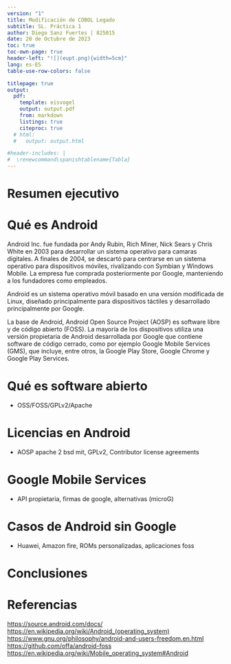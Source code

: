 ```yaml
---
version: "1"
title: Modificación de COBOL Legado
subtitle: SL. Práctica 1
author: Diego Sanz Fuertes | 825015
date: 20 de Octubre de 2023
toc: true
toc-own-page: true
header-left: "![](eupt.png){width=5cm}"
lang: es-ES
table-use-row-colors: false

titlepage: true
output:
  pdf:
    template: eisvogel
    output: output.pdf
    from: markdown
    listings: true
    citeproc: true
  # html:
  #   output: output.html

#header-includes: |
#  \renewcommand\spanishtablename{Tabla}
---
```


# Resumen ejecutivo

# Qué es Android

Android Inc. fue fundada por Andy Rubin, Rich Miner, Nick Sears y Chris White en 2003 para desarrollar un sistema operativo para camaras digitales. A finales de 2004, se descartó para centrarse en un sistema operativo para dispositivos móviles, rivalizando con Symbian y Windows Mobile. La empresa fue comprada posteriormente por Google, manteniendo a los fundadores como empleados.

Android es un sistema operativo móvil basado en una versión modificada de Linux, diseñado principalmente para dispositivos táctiles y desarrollado principalmente por Google. 

La base de Android, Android Open Source Project (AOSP) es software libre y de código abierto (FOSS). La mayoría de los dispositivos utiliza una versión propietaria de Android desarrollada por Google que contiene software de código cerrado, como por ejemplo Google Mobile Services (GMS), que incluye, entre otros, la Google Play Store, Google Chrome y Google Play Services.


# Qué es software abierto
- OSS/FOSS/GPLv2/Apache

# Licencias en Android
- AOSP apache 2 bsd mit, GPLv2, Contributor license agreements

# Google Mobile Services
- API propietaria, firmas de google, alternativas (microG)

#  Casos de Android sin Google
- Huawei, Amazon fire, ROMs personalizadas, aplicaciones foss

# Conclusiones
# Referencias
https://source.android.com/docs/
https://en.wikipedia.org/wiki/Android_(operating_system)
https://www.gnu.org/philosophy/android-and-users-freedom.en.html
https://github.com/offa/android-foss
https://en.wikipedia.org/wiki/Mobile_operating_system#Android